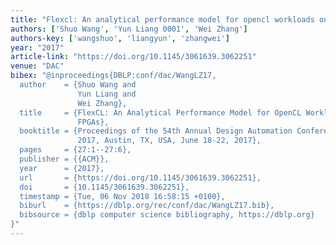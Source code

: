 ```yaml
---
title: "Flexcl: An analytical performance model for opencl workloads on flexible fpgas"
authors: ['Shuo Wang', 'Yun Liang 0001', 'Wei Zhang']
authors-key: ['wangshuo', 'liangyun', 'zhangwei']
year: "2017"
article-link: "https://doi.org/10.1145/3061639.3062251"
venue: "DAC"
bibex: "@inproceedings{DBLP:conf/dac/WangLZ17,
  author    = {Shuo Wang and
               Yun Liang and
               Wei Zhang},
  title     = {FlexCL: An Analytical Performance Model for OpenCL Workloads on Flexible
               FPGAs},
  booktitle = {Proceedings of the 54th Annual Design Automation Conference, {DAC}
               2017, Austin, TX, USA, June 18-22, 2017},
  pages     = {27:1--27:6},
  publisher = {{ACM}},
  year      = {2017},
  url       = {https://doi.org/10.1145/3061639.3062251},
  doi       = {10.1145/3061639.3062251},
  timestamp = {Tue, 06 Nov 2018 16:58:15 +0100},
  biburl    = {https://dblp.org/rec/conf/dac/WangLZ17.bib},
  bibsource = {dblp computer science bibliography, https://dblp.org}
}"
---
```

